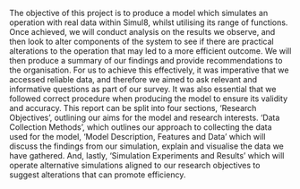 The objective of this project is to produce a model which simulates an operation with real data within Simul8, whilst utilising its range of functions.  Once achieved, we will conduct analysis on the results we observe, and then look to alter components of the system to see if there are practical alterations to the operation that may led to a more efficient outcome. We will then produce a summary of our findings and provide recommendations to the organisation. For us to achieve this effectively, it was imperative that we accessed reliable data, and therefore we aimed to ask relevant and informative questions as part of our survey.  It was also essential that we followed correct procedure when producing the model to ensure its validity and accuracy.
This report can be split into four sections, ‘Research Objectives’, outlining our aims for the model and research interests. ‘Data Collection Methods’, which outlines our approach to collecting the data used for the model, ‘Model Description, Features and Data’ which will discuss the findings from our simulation, explain and visualise the data we have gathered. And, lastly, ‘Simulation Experiments and Results’ which will operate alternative simulations aligned to our research objectives to suggest alterations that can promote efficiency.
